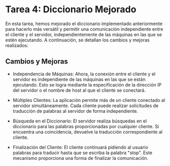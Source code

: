 # Tarea 4: Diccionario Mejorado

En esta tarea, hemos mejorado el diccionario implementado anteriormente para hacerlo más versátil y permitir una
comunicación independiente entre el cliente y el servidor, independientemente de las máquinas en las que se estén
ejecutando. A continuación, se detallan los cambios y mejoras realizados:

## Cambios y Mejoras

- Independencia de Máquinas:
  Ahora, la conexión entre el cliente y el servidor es independiente de las máquinas en las que se están ejecutando.
  Esto se logra mediante la especificación de la dirección IP del servidor o el nombre de host al que el cliente se
  conectará.

- Múltiples Clientes:
  La aplicación permite más de un cliente conectado al servidor simultáneamente. Cada cliente puede realizar solicitudes
  de traducción de palabras al servidor de forma independiente.

- Búsqueda en el Diccionario:
  El servidor realiza búsquedas en el diccionario para las palabras proporcionadas por cualquier cliente. Si encuentra
  una coincidencia, devuelve la traducción correspondiente al cliente.

- Finalización del Cliente:
  El cliente continuará pidiendo al usuario palabras para traducir hasta que se escriba la palabra "stop". Este
  mecanismo proporciona una forma de finalizar la comunicación.
